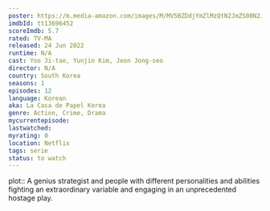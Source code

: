 ```yaml
---
poster: https://m.media-amazon.com/images/M/MV5BZDdjYmZlMzQtN2JmZS00N2JkLTg4MGYtMGI3OGVhMWQ1MzMyXkEyXkFqcGdeQXVyMTEzMTI1Mjk3._V1_SX300.jpg
imdbId: tt13696452
scoreImdb: 5.7
rated: TV-MA
released: 24 Jun 2022
runtime: N/A
cast: Yoo Ji-tae, Yunjin Kim, Jeon Jong-seo
director: N/A
country: South Korea
seasons: 1
episodes: 12
language: Korean
aka: La Casa de Papel Korea
genre: Action, Crime, Drama
mycurrentepisode: 
lastwatched: 
myrating: 0
location: Netflix
tags: serie
status: to watch
---
```


plot:: A genius strategist and people with different personalities and abilities fighting an extraordinary variable and engaging in an unprecedented hostage play.